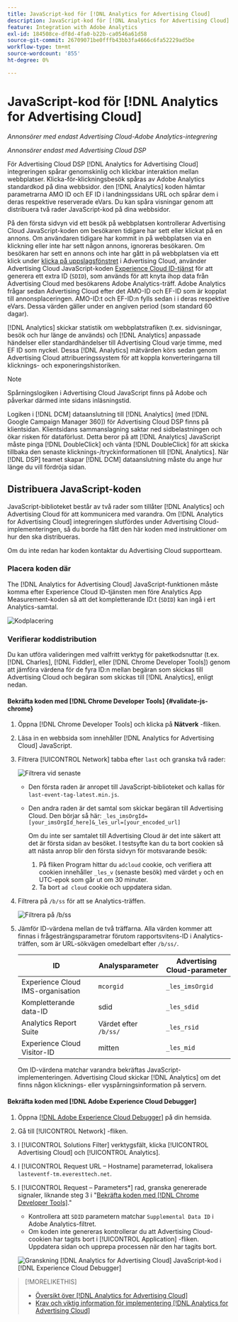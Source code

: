 ```yaml
---
title: JavaScript-kod för [!DNL Analytics for Advertising Cloud]
description: JavaScript-kod för [!DNL Analytics for Advertising Cloud]
feature: Integration with Adobe Analytics
exl-id: 184508ce-df8d-4fa0-b22b-ca0546a61d58
source-git-commit: 26709071be0fffb43bb3fa4666c6fa52229ad5be
workflow-type: tm+mt
source-wordcount: '855'
ht-degree: 0%

---
```


# JavaScript-kod för [!DNL Analytics for Advertising Cloud]

*Annonsörer med endast Advertising Cloud-Adobe Analytics-integrering*

*Annonsörer endast med Advertising Cloud DSP*

För Advertising Cloud DSP [!DNL Analytics for Advertising Cloud] integreringen spårar genomskinlig och klickbar interaktion mellan webbplatser. Klicka-för-klickningsbesök spåras av Adobe Analytics standardkod på dina webbsidor. den [!DNL Analytics] koden hämtar parametrarna AMO ID och EF ID i landningssidans URL och spårar dem i deras respektive reserverade eVars. Du kan spåra visningar genom att distribuera två rader JavaScript-kod på dina webbsidor.

På den första sidvyn vid ett besök på webbplatsen kontrollerar Advertising Cloud JavaScript-koden om besökaren tidigare har sett eller klickat på en annons. Om användaren tidigare har kommit in på webbplatsen via en klickning eller inte har sett någon annons, ignoreras besökaren. Om besökaren har sett en annons och inte har gått in på webbplatsen via ett klick under [klicka på uppslagsfönstret](/help/integrations/analytics/prerequisites.md#lookback-a4adc) i Advertising Cloud, använder Advertising Cloud JavaScript-koden [Experience Cloud ID-tjänst](https://experienceleague.adobe.com/docs/id-service/using/home.html) för att generera ett extra ID (`SDID`), som används för att knyta ihop data från Advertising Cloud med besökarens Adobe Analytics-träff. Adobe Analytics frågar sedan Advertising Cloud efter det AMO-ID och EF-ID som är kopplat till annonsplaceringen. AMO-ID:t och EF-ID:n fylls sedan i i deras respektive eVars. Dessa värden gäller under en angiven period (som standard 60 dagar).

[!DNL Analytics] skickar statistik om webbplatstrafiken (t.ex. sidvisningar, besök och hur länge de används) och [!DNL Analytics] anpassade händelser eller standardhändelser till Advertising Cloud varje timme, med EF ID som nyckel. Dessa [!DNL Analytics] mätvärden körs sedan genom Advertising Cloud attribueringssystem för att koppla konverteringarna till klicknings- och exponeringshistoriken.

>[!NOTE]
>
>Spårningslogiken i Advertising Cloud JavaScript finns på Adobe och påverkar därmed inte sidans inläsningstid.
>
>Logiken i [!DNL DCM] dataanslutning till [!DNL Analytics] (med [!DNL Google Campaign Manager 360]) för Advertising Cloud DSP finns på klientsidan. Klientsidans sammanslagning saktar ned sidbelastningen och ökar risken för dataförlust. Detta beror på att [!DNL Analytics] JavaScript måste pinga [!DNL DoubleClick] och vänta [!DNL DoubleClick] för att skicka tillbaka den senaste klicknings-/tryckinformationen till [!DNL Analytics]. När [!DNL DSP] teamet skapar [!DNL DCM] dataanslutning måste du ange hur länge du vill fördröja sidan.

## Distribuera JavaScript-koden

JavaScript-biblioteket består av två rader som tillåter [!DNL Analytics] och Advertising Cloud för att kommunicera med varandra. Om [!DNL Analytics for Advertising Cloud] integreringen slutfördes under Advertising Cloud-implementeringen, så du borde ha fått den här koden med instruktioner om hur den ska distribueras.

Om du inte redan har koden kontaktar du Advertising Cloud supportteam.

### Placera koden där

The [!DNL Analytics for Advertising Cloud] JavaScript-funktionen måste komma efter Experience Cloud ID-tjänsten men före Analytics App Measurement-koden så att det kompletterande ID:t (`SDID`) kan ingå i ert Analytics-samtal.

![Kodplacering](/help/integrations/assets/a4adc-code-placement.png)

### Verifierar koddistribution

Du kan utföra valideringen med valfritt verktyg för paketkodsnuttar (t.ex. [!DNL Charles], [!DNL Fiddler], eller [!DNL Chrome Developer Tools]) genom att jämföra värdena för de fyra ID:n mellan begäran som skickas till Advertising Cloud och begäran som skickas till [!DNL Analytics], enligt nedan.

#### Bekräfta koden med [!DNL Chrome Developer Tools] {#validate-js-chrome}

1. Öppna [!DNL Chrome Developer Tools] och klicka på **Nätverk** -fliken.
1. Läsa in en webbsida som innehåller [!DNL Analytics for Advertising Cloud] JavaScript.
1. Filtrera [!UICONTROL Network] tabba efter `last` och granska två rader:

   ![Filtrera vid senaste](/help/integrations/assets/a4adc-code-validation-filter-last.png)

   * Den första raden är anropet till JavaScript-biblioteket och kallas för `last-event-tag-latest.min.js`.
   * Den andra raden är det samtal som skickar begäran till Advertising Cloud. Den börjar så här: `_les_imsOrgId=[your_imsOrgId_here]&_les_url=[your_encoded_url]`

      Om du inte ser samtalet till Advertising Cloud är det inte säkert att det är första sidan av besöket. I testsyfte kan du ta bort cookien så att nästa anrop blir den första sidvyn för motsvarande besök:

      1. På fliken Program hittar du `adcloud` cookie, och verifiera att cookien innehåller `_les_v` (senaste besök) med värdet `y` och en UTC-epok som går ut om 30 minuter.
      1. Ta bort `ad cloud` cookie och uppdatera sidan.
1. Filtrera på `/b/ss` för att se Analytics-träffen.

   ![Filtrera på `/b/ss`](/help/integrations/assets/a4adc-code-validation-filter-bss.png)

1. Jämför ID-värdena mellan de två träffarna. Alla värden kommer att finnas i frågesträngsparametrar förutom rapportsvitens-ID i Analytics-träffen, som är URL-sökvägen omedelbart efter `/b/ss/`.

   | ID | Analysparameter | Advertising Cloud-parameter |
   |--- |--- |--- |
   | Experience Cloud IMS-organisation | `mcorgid` | `_les_imsOrgid` |
   | Kompletterande data-ID | sdid | `_les_sdid` |
   | Analytics Report Suite | Värdet efter `/b/ss/` | `_les_rsid` |
   | Experience Cloud Visitor-ID | mitten | `_les_mid` |

   Om ID-värdena matchar varandra bekräftas JavaScript-implementeringen. Advertising Cloud skickar [!DNL Analytics] om det finns någon klicknings- eller vyspårningsinformation på servern.

#### Bekräfta koden med [!DNL Adobe Experience Cloud Debugger]

1. Öppna [[!DNL Adobe Experience Cloud Debugger]](https://experienceleague.adobe.com/docs/debugger/using/run-debugger.html) på din hemsida.
1. Gå till [!UICONTROL Network] -fliken.
1. I [!UICONTROL Solutions Filter] verktygsfält, klicka [!UICONTROL Advertising Cloud] och [!UICONTROL Analytics].
1. I [!UICONTROL Request URL – Hostname] parameterrad, lokalisera `lasteventf-tm.everesttech.net`.
1. I [!UICONTROL Request – Parameters*] rad, granska genererade signaler, liknande steg 3 i &quot;[Bekräfta koden med [!DNL Chrome Developer Tools]](#validate-js-chrome).&quot;
   * Kontrollera att `SDID` parametern matchar `Supplemental Data ID` i Adobe Analytics-filtret.
   * Om koden inte genereras kontrollerar du att Advertising Cloud-cookien har tagits bort i [!UICONTROL Application] -fliken. Uppdatera sidan och upprepa processen när den har tagits bort.

   ![Granskning [!DNL Analytics for Advertising Cloud] JavaScript-kod i [!DNL Experience Cloud Debugger]](/help/integrations/assets/a4adc-js-audit-debugger.png)

>[!MORELIKETHIS]
>
>* [Översikt över [!DNL Analytics for Advertising Cloud]](overview.md)
>* [Krav och viktig information för implementering [!DNL Analytics for Advertising Cloud]](prerequisites.md)

